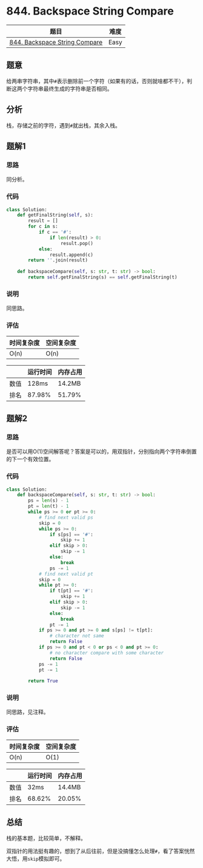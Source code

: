 # 844. Backspace String Compare

| 题目 | 难度 |
| ---- | ---- |
| [844. Backspace String Compare](https://leetcode.com/problems/backspace-string-compare/) | Easy |

## 题意

给两串字符串，其中`#`表示删除前一个字符（如果有的话，否则就啥都不干），判断这两个字符串最终生成的字符串是否相同。

## 分析

栈，存储之前的字符，遇到`#`就出栈，其余入栈。

## 题解1

### 思路

同分析。

### 代码

```python
class Solution:
    def getFinalString(self, s):
        result = []
        for c in s:
            if c == '#':
                if len(result) > 0:
                    result.pop()
            else:
                result.append(c)
        return ''.join(result)
        
    def backspaceCompare(self, s: str, t: str) -> bool:
        return self.getFinalString(s) == self.getFinalString(t)
```

### 说明

同思路。

### 评估

| 时间复杂度 | 空间复杂度 |
| ---- | ---- |
| O(n) | O(n) |

| | 运行时间 | 内存占用 |
| ---- | ---- | ---- |
| 数值 | 128ms | 14.2MB |
| 排名 | 87.98% | 51.79% |

## 题解2

### 思路

是否可以用O(1)空间解答呢？答案是可以的，用双指针，分别指向两个字符串倒置的下一个有效位置。

### 代码

```python
class Solution:
    def backspaceCompare(self, s: str, t: str) -> bool:
        ps = len(s) - 1
        pt = len(t) - 1
        while ps >= 0 or pt >= 0:
            # find next valid ps
            skip = 0
            while ps >= 0:
                if s[ps] == '#':
                    skip += 1
                elif skip > 0:
                    skip -= 1
                else:
                    break
                ps -= 1
            # find next valid pt
            skip = 0
            while pt >= 0:
                if t[pt] == '#':
                    skip += 1
                elif skip > 0:
                    skip -= 1
                else:
                    break
                pt -= 1
            if ps >= 0 and pt >= 0 and s[ps] != t[pt]:
                # character not same
                return False
            if ps >= 0 and pt < 0 or ps < 0 and pt >= 0:
                # no character compare with some character
                return False
            ps -= 1
            pt -= 1
        
        return True
```

### 说明

同思路，见注释。

### 评估

| 时间复杂度 | 空间复杂度 |
| ---- | ---- |
| O(n) | O(1) |

| | 运行时间 | 内存占用 |
| ---- | ---- | ---- |
| 数值 | 32ms | 14.4MB |
| 排名 | 68.62% | 20.05% |

## 总结

栈的基本题，比较简单，不解释。

双指针的用法挺有趣的，想到了从后往前，但是没搞懂怎么处理`#`，看了答案恍然大悟，用`skip`模拟即可。
